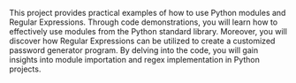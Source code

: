 This project provides practical examples of how to use Python modules and Regular Expressions. Through code demonstrations, you will learn how to effectively use modules from the Python standard library. Moreover, you will discover how Regular Expressions can be utilized to create a customized password generator program. By delving into the code, you will gain insights into module importation and regex implementation in Python projects.
